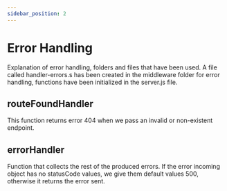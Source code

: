 ```yaml
---
sidebar_position: 2
---
```


# Error Handling

Explanation of error handling, folders and files that have been used.
A file called handler-errors.s has been created in the middleware folder for error handling, functions have been initialized in the server.js file.

## routeFoundHandler

This function returns error 404 when we pass an invalid or non-existent endpoint.

## errorHandler

Function that collects the rest of the produced errors. If the error incoming object has no statusCode values, we give them default values 500, otherwise it returns the error sent.
